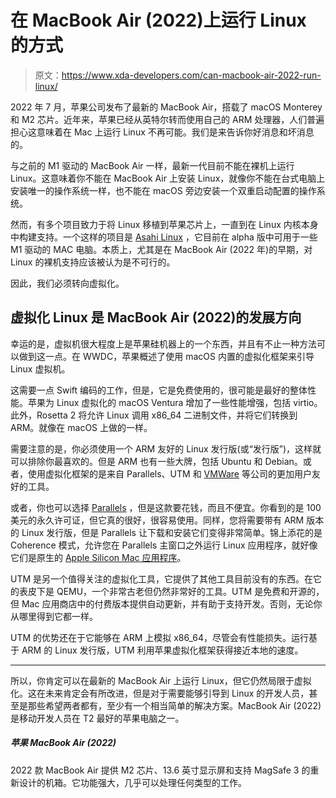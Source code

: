 # 在 MacBook Air (2022)上运行 Linux 的方式

> 原文：<https://www.xda-developers.com/can-macbook-air-2022-run-linux/>

2022 年 7 月，苹果公司发布了最新的 MacBook Air，搭载了 macOS Monterey 和 M2 芯片。近年来，苹果已经从英特尔转而使用自己的 ARM 处理器，人们普遍担心这意味着在 Mac 上运行 Linux 不再可能。我们是来告诉你好消息和坏消息的。

与之前的 M1 驱动的 MacBook Air 一样，最新一代目前不能在裸机上运行 Linux。这意味着你不能在 MacBook Air 上安装 Linux，就像你不能在台式电脑上安装唯一的操作系统一样，也不能在 macOS 旁边安装一个双重启动配置的操作系统。

然而，有多个项目致力于将 Linux 移植到苹果芯片上，一直到在 Linux 内核本身中构建支持。一个这样的项目是 [Asahi Linux](https://asahilinux.org/) ，它目前在 alpha 版中可用于一些 M1 驱动的 MAC 电脑。本质上，尤其是在 MacBook Air (2022 年)的早期，对 Linux 的裸机支持应该被认为是不可行的。

因此，我们必须转向虚拟化。

## 虚拟化 Linux 是 MacBook Air (2022)的发展方向

幸运的是，虚拟机很大程度上是苹果硅机器上的一个东西，并且有不止一种方法可以做到这一点。在 WWDC，苹果概述了使用 macOS 内置的虚拟化框架来引导 Linux 虚拟机。

这需要一点 Swift 编码的工作，但是，它是免费使用的，很可能是最好的整体性能。苹果为 Linux 虚拟化的 macOS Ventura 增加了一些性能增强，包括 virtio。此外，Rosetta 2 将允许 Linux 调用 x86_64 二进制文件，并将它们转换到 ARM。就像在 macOS 上做的一样。

需要注意的是，你必须使用一个 ARM 友好的 Linux 发行版(或“发行版”)，这样就可以排除你最喜欢的。但是 ARM 也有一些大牌，包括 Ubuntu 和 Debian。或者，使用虚拟化框架的是来自 Parallels、UTM 和 [VMWare](https://www.vmware.com/uk/products/fusion.html) 等公司的更加用户友好的工具。

或者，你也可以选择 [Parallels](https://www.anrdoezrs.net/links/100122946/type/dlg/sid/UUxdaUeUpU42079/https://www.parallels.com/uk/pd/general/) ，但是这款要花钱，而且不便宜。你看到的是 100 美元的永久许可证，但它真的很好，很容易使用。同样，您将需要带有 ARM 版本的 Linux 发行版，但是 Parallels 让下载和安装它们变得非常简单。锦上添花的是 Coherence 模式，允许您在 Parallels 主窗口之外运行 Linux 应用程序，就好像它们是原生的 [Apple Silicon Mac 应用程序](https://www.xda-developers.com/best-apps-apple-silicon/)。

UTM 是另一个值得关注的虚拟化工具，它提供了其他工具目前没有的东西。在它的表皮下是 QEMU，一个非常古老但仍然非常好的工具。UTM 是免费和开源的，但 Mac 应用商店中的付费版本提供自动更新，并有助于支持开发。否则，无论你从哪里得到它都一样。

UTM 的优势还在于它能够在 ARM 上模拟 x86_64，尽管会有性能损失。运行基于 ARM 的 Linux 发行版，UTM 利用苹果虚拟化框架获得接近本地的速度。

* * *

所以，你肯定可以在最新的 MacBook Air 上运行 Linux，但它仍然局限于虚拟化。这在未来肯定会有所改进，但是对于需要能够引导到 Linux 的开发人员，甚至是那些希望两者都有，至少有一个相当简单的解决方案。MacBook Air (2022)是移动开发人员在 T2 最好的苹果电脑之一。

##### 苹果 MacBook Air (2022)

2022 款 MacBook Air 提供 M2 芯片、13.6 英寸显示屏和支持 MagSafe 3 的重新设计的机箱。它功能强大，几乎可以处理任何类型的工作。